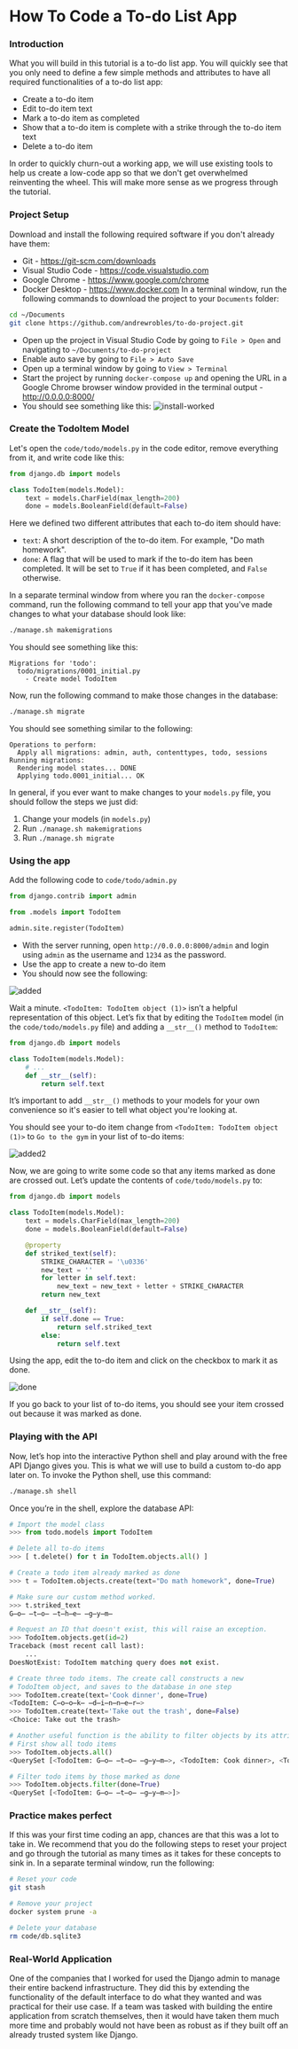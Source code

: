 # How To Code a To-do List App


### Introduction

What you will build in this tutorial is a to-do list app. You will quickly see that you only need to define a few simple methods and attributes to have all required functionalities of a to-do list app:

- Create a to-do item
- Edit to-do item text
- Mark a to-do item as completed
- Show that a to-do item is complete with a strike through the to-do item text
- Delete a to-do item

In order to quickly churn-out a working app, we will use existing tools to help us create a low-code app so that we don't get overwhelmed reinventing the wheel. This will make more sense as we progress through the tutorial.

### Project Setup

Download and install the following required software if you don't already have them:
  - Git - https://git-scm.com/downloads
  - Visual Studio Code - https://code.visualstudio.com
  - Google Chrome - https://www.google.com/chrome
  - Docker Desktop - https://www.docker.com
In a terminal window, run the following commands to download the project to your `Documents` folder:

  ```bash
  cd ~/Documents
  git clone https://github.com/andrewrobles/to-do-project.git
  ```

- Open up the project in Visual Studio Code by going to `File > Open` and navigating to `~/Documents/to-do-project`
- Enable auto save by going to `File > Auto Save`
- Open up a terminal window by going to `View > Terminal`
- Start the project by running `docker-compose up` and opening the URL in a Google Chrome browser window provided in the terminal output - http://0.0.0.0:8000/
- You should see something like this:
  ![install-worked](./screenshots/install-worked.png)

### Create the TodoItem Model

Let's open the `code/todo/models.py` in the code editor, remove everything from it, and write code like this:

```python
from django.db import models

class TodoItem(models.Model):
    text = models.CharField(max_length=200)
    done = models.BooleanField(default=False)
```

Here we defined two different attributes that each to-do item should have: 
- `text`: A short description of the to-do item. For example, "Do math homework".
- `done`: A flag that will be used to mark if the to-do item has been completed. It will be set to `True` if it has been completed, and `False` otherwise.

In a separate terminal window from where you ran the `docker-compose` command, run the following command to tell your app that you've made changes to what your database should look like:

```bash
./manage.sh makemigrations
```

You should see something like this:

```
Migrations for 'todo':
  todo/migrations/0001_initial.py
    - Create model TodoItem
```

Now, run the following command to make those changes in the database:

```bash
./manage.sh migrate
```

You should see something similar to the following:

```
Operations to perform:
  Apply all migrations: admin, auth, contenttypes, todo, sessions
Running migrations:
  Rendering model states... DONE
  Applying todo.0001_initial... OK
```

In general, if you ever want to make changes to your `models.py` file, you should follow the steps we just did:

1.  Change your models (in `models.py`)
2.  Run `./manage.sh makemigrations`
3.  Run `./manage.sh migrate` 

### Using the app

Add the following code to `code/todo/admin.py`
```python
from django.contrib import admin

from .models import TodoItem

admin.site.register(TodoItem)
```
- With the server running, open `http://0.0.0.0:8000/admin` and login using `admin` as the username and `1234` as the password.
- Use the app to create a new to-do item
- You should now see the following:

![added](./screenshots/added.png)

Wait a minute. `<TodoItem: TodoItem object (1)>` isn’t a helpful representation of this object. Let’s fix that by editing the `TodoItem` model (in the `code/todo/models.py` file) and adding a `__str__()` method to `TodoItem`:

```python
from django.db import models

class TodoItem(models.Model):
    # ...
    def __str__(self):
        return self.text
```

It’s important to add `__str__()` methods to your models for your own convenience so it's easier to tell what object you're looking at.

You should see your to-do item change from `<TodoItem: TodoItem object (1)>` to `Go to the gym` in your list of to-do items:

![added2](./screenshots/added2.png)

Now, we are going to write some code so that any items marked as done are crossed out. Let’s update the contents of `code/todo/models.py` to:

```python
from django.db import models

class TodoItem(models.Model):
    text = models.CharField(max_length=200)
    done = models.BooleanField(default=False)

    @property
    def striked_text(self):
        STRIKE_CHARACTER = '\u0336'
        new_text = ''
        for letter in self.text:
            new_text = new_text + letter + STRIKE_CHARACTER
        return new_text

    def __str__(self):
        if self.done == True:
            return self.striked_text
        else:
            return self.text
```
Using the app, edit the to-do item and click on the checkbox to mark it as done.

![done](./screenshots/done.png)

If you go back to your list of to-do items, you should see your item crossed out because it was marked as done.

### Playing with the API

Now, let’s hop into the interactive Python shell and play around with the free API Django gives you. This is what we will use to build a custom to-do app later on. To invoke the Python shell, use this command:

```bash
./manage.sh shell
```

Once you’re in the shell, explore the database API:

```python
# Import the model class
>>> from todo.models import TodoItem

# Delete all to-do items
>>> [ t.delete() for t in TodoItem.objects.all() ]

# Create a todo item already marked as done
>>> t = TodoItem.objects.create(text="Do math homework", done=True)

# Make sure our custom method worked.
>>> t.striked_text
G̶o̶ ̶t̶o̶ ̶t̶h̶e̶ ̶g̶y̶m̶

# Request an ID that doesn't exist, this will raise an exception.
>>> TodoItem.objects.get(id=2)
Traceback (most recent call last):
    ...
DoesNotExist: TodoItem matching query does not exist.

# Create three todo items. The create call constructs a new
# TodoItem object, and saves to the database in one step
>>> TodoItem.create(text='Cook dinner', done=True)
<TodoItem: C̶o̶o̶k̶ ̶d̶i̶n̶n̶e̶r̶>
>>> TodoItem.create(text='Take out the trash', done=False)
<Choice: Take out the trash>

# Another useful function is the ability to filter objects by its attributes:
# First show all todo items
>>> TodoItem.objects.all()
<QuerySet [<TodoItem: G̶o̶ ̶t̶o̶ ̶g̶y̶m̶>, <TodoItem: Cook dinner>, <TodoItem: Take out the trash>]>

# Filter todo items by those marked as done
>>> TodoItem.objects.filter(done=True)
<QuerySet [<TodoItem: G̶o̶ ̶t̶o̶ ̶g̶y̶m̶>]>
```


### Practice makes perfect

If this was your first time coding an app, chances are that this was a lot to take in. We recommend that you do the following steps to reset your project and go through the tutorial as many times as it takes for these concepts to sink in. In a separate terminal window, run the following:

```bash
# Reset your code
git stash

# Remove your project
docker system prune -a

# Delete your database
rm code/db.sqlite3
```

### Real-World Application

One of the companies that I worked for used the Django admin to manage their entire backend infrastructure. They did this by extending the functionality of the default interface to do what they wanted and was practical for their use case. If a team was tasked with building the entire application from scratch themselves, then it would have taken them much more time and probably would not have been as robust as if they built off an already trusted system like Django.